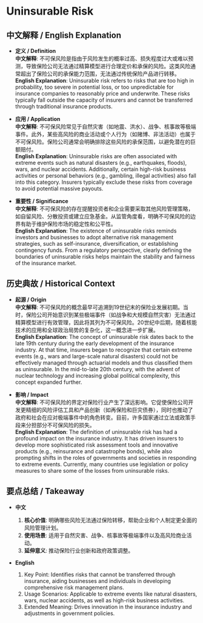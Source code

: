# Uninsurable Risk

## 中文解释 / English Explanation

* **定义 / Definition**  
  **中文解释**: 不可保风险是指由于风险发生的概率过高、损失程度过大或难以预测，导致保险公司无法通过精算模型进行合理定价和承保的风险。这类风险通常超出了保险公司的承保能力范围，无法通过传统保险产品进行转移。  
  **English Explanation**: Uninsurable risk refers to risks that are too high in probability, too severe in potential loss, or too unpredictable for insurance companies to reasonably price and underwrite. These risks typically fall outside the capacity of insurers and cannot be transferred through traditional insurance products.

* **应用 / Application**  
  **中文解释**: 不可保风险常见于自然灾害（如地震、洪水）、战争、核事故等极端事件。此外，某些高风险的商业活动或个人行为（如赌博、非法活动）也属于不可保风险。保险公司通常会明确排除这些风险的承保范围，以避免潜在的巨额赔付。  
  **English Explanation**: Uninsurable risks are often associated with extreme events such as natural disasters (e.g., earthquakes, floods), wars, and nuclear accidents. Additionally, certain high-risk business activities or personal behaviors (e.g., gambling, illegal activities) also fall into this category. Insurers typically exclude these risks from coverage to avoid potential massive payouts.

* **重要性 / Significance**  
  **中文解释**: 不可保风险的存在提醒投资者和企业需要采取其他风险管理策略，如自留风险、分散投资或建立应急基金。从监管角度看，明确不可保风险的边界有助于维护保险市场的稳定性和公平性。  
  **English Explanation**: The existence of uninsurable risks reminds investors and businesses to adopt alternative risk management strategies, such as self-insurance, diversification, or establishing contingency funds. From a regulatory perspective, clearly defining the boundaries of uninsurable risks helps maintain the stability and fairness of the insurance market.

## 历史典故 / Historical Context

* **起源 / Origin**  
  **中文解释**: 不可保风险的概念最早可追溯到19世纪末的保险业发展初期。当时，保险公司开始意识到某些极端事件（如战争和大规模自然灾害）无法通过精算模型进行有效管理，因此将其列为不可保风险。20世纪中后期，随着核能技术的应用和全球政治局势的复杂化，这一概念进一步扩展。  
  **English Explanation**: The concept of uninsurable risk dates back to the late 19th century during the early development of the insurance industry. At that time, insurers began to recognize that certain extreme events (e.g., wars and large-scale natural disasters) could not be effectively managed through actuarial models and thus classified them as uninsurable. In the mid-to-late 20th century, with the advent of nuclear technology and increasing global political complexity, this concept expanded further.

* **影响 / Impact**  
  **中文解释**: 不可保风险的界定对保险行业产生了深远影响。它促使保险公司开发更精细的风险评估工具和产品创新（如再保险和巨灾债券），同时也推动了政府和社会在应对极端事件中的角色转变。目前，许多国家通过立法或政策手段来分担部分不可保风险的损失。  
  **English Explanation**: The definition of uninsurable risk has had a profound impact on the insurance industry. It has driven insurers to develop more sophisticated risk assessment tools and innovative products (e.g., reinsurance and catastrophe bonds), while also prompting shifts in the roles of governments and societies in responding to extreme events. Currently, many countries use legislation or policy measures to share some of the losses from uninsurable risks.

## 要点总结 / Takeaway

* **中文**  
  1. **核心价值**: 明确哪些风险无法通过保险转移，帮助企业和个人制定更全面的风险管理计划。
  2. **使用场景**: 适用于自然灾害、战争、核事故等极端事件以及高风险商业活动。
  3. **延伸意义**: 推动保险行业创新和政府政策调整。

* **English**  
  1. Key Point: Identifies risks that cannot be transferred through insurance, aiding businesses and individuals in developing comprehensive risk management plans.
  2. Usage Scenarios: Applicable to extreme events like natural disasters, wars, nuclear accidents, as well as high-risk business activities.
  3. Extended Meaning: Drives innovation in the insurance industry and adjustments in government policies.